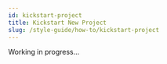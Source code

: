 ```yaml
---
id: kickstart-project
title: Kickstart New Project
slug: /style-guide/how-to/kickstart-project
---
```


Working in progress...